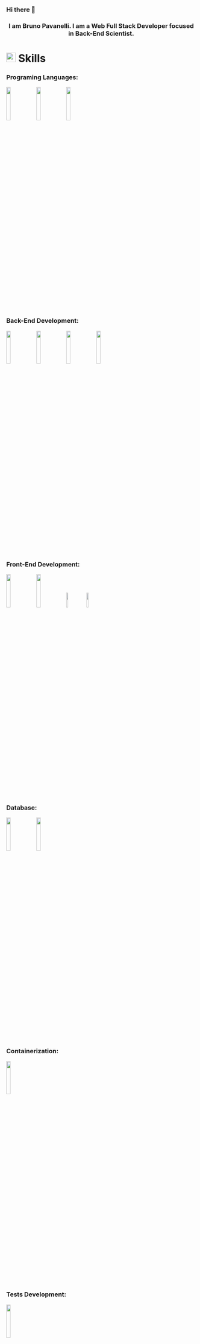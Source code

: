 ### Hi there 👋

<h3 align="center">I am Bruno Pavanelli. I am a  Web Full Stack Developer focused in Back-End Scientist.</h3>

# <img src="https://media2.giphy.com/media/QssGEmpkyEOhBCb7e1/giphy.gif?cid=ecf05e47a0n3gi1bfqntqmob8g9aid1oyj2wr3ds3mg700bl&rid=giphy.gif" width ="25"><b> Skills</b>

<p>
  <h3 align="left">Programing Languages:</h3>
  <code><img width="15%" src="https://www.vectorlogo.zone/logos/javascript/javascript-ar21.svg"></code>
  <code><img width="15%" src="https://www.vectorlogo.zone/logos/typescriptlang/typescriptlang-ar21.svg"></code>
  <code><img width="15%" src="https://www.vectorlogo.zone/logos/python/python-ar21.svg"></code>
  <br />
  <h3 align="left">Back-End Development:</h3>
  <code><img width="15%" src="https://www.vectorlogo.zone/logos/nodejs/nodejs-ar21.svg"></code>
  <code><img width="15%" src="https://www.vectorlogo.zone/logos/expressjs/expressjs-ar21.svg"></code>
  <code><img width="15%" src="https://www.vectorlogo.zone/logos/djangoproject/djangoproject-ar21.svg"></code>
  <code><img width="15%" src="https://www.vectorlogo.zone/logos/nestjs/nestjs-ar21.svg"></code>
  <br />
  <h3 align="left">Front-End Development:</h3>
  <code><img width="15%" src="https://www.vectorlogo.zone/logos/reactjs/reactjs-ar21.svg"></code>
  <code><img width="15%" src="https://www.vectorlogo.zone/logos/w3_css/w3_css-ar21.svg"></code>
  <code><img width="10%" src="https://www.svgrepo.com/show/306811/styled-components.svg"></code>
  <code><img width="10%" src="https://www.vectorlogo.zone/logos/w3_html5/w3_html5-ar21.svg"></code>
  <br />
  <h3 align="left">Database:</h3>
  <code><img width="15%" src="https://www.vectorlogo.zone/logos/postgresql/postgresql-ar21.svg"></code>
  <code><img width="15%" src="https://www.vectorlogo.zone/logos/mysql/mysql-ar21.svg"></code>
   <br />
  <h3 align="left">Containerization:</h3>
  <code><img width="15%" src="https://www.vectorlogo.zone/logos/docker/docker-ar21.svg"></code>
  <br />
  <h3 align="left">Tests Development:</h3>
  <code><img width="15%" src="https://www.vectorlogo.zone/logos/jestjsio/jestjsio-ar21.svg"></code>
  <br />
  <h3 align="left">Tools:</h3>
  <code><img width="15%" src="https://www.vectorlogo.zone/logos/git-scm/git-scm-ar21.svg"></code>
  <code><img width="15%" src="https://www.vectorlogo.zone/logos/npmjs/npmjs-ar21.svg"></code>
  <code><img width="15%" src="https://www.vectorlogo.zone/logos/yarnpkg/yarnpkg-ar21.svg"></code>
</p>

![preccrep GitHub stats](https://github-readme-stats.vercel.app/api/top-langs/?username=BrunoPavanelli&show_icons=true&theme=tokyonight)
![preccrep GitHub stats](https://github-readme-stats.vercel.app/api?username=BrunoPavanelli&show_icons=true&theme=tokyonight)

<br />
#

### 📫 How to reach me:

- Linkedin: [https://www.linkedin.com/in/bruno-pavanelli/](https://www.linkedin.com/in/bruno-pavanelli/)
- Portfolio: [https://portfolio-six-ochre-59.vercel.app/](https://portfolio-six-ochre-59.vercel.app/)
- Email: [brunopavanellicontato@gmail.com](mailto:brunopavanellicontato@gmail.com)
